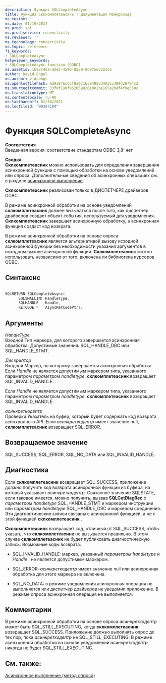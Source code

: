 ```yaml
---
description: Функция SQLCompleteAsync
title: Функция Склкомплетеасинк | Документация Майкрософт
ms.custom: ''
ms.date: 01/19/2017
ms.prod: sql
ms.prod_service: connectivity
ms.reviewer: ''
ms.technology: connectivity
ms.topic: reference
f1_keywords:
- SQLCompleteAsync
helpviewer_keywords:
- SQLCompleteAsync function [ODBC]
ms.assetid: 1b97c46a-d2e5-4540-8239-9d975e5321c6
author: David-Engel
ms.author: v-daenge
ms.openlocfilehash: ad9a84bcc5f8ae716394925d4935c384d29794c2
ms.sourcegitcommit: 33f0f190f962059826e002be165a2bef4f9e350c
ms.translationtype: MT
ms.contentlocale: ru-RU
ms.lasthandoff: 01/30/2021
ms.locfileid: "99207104"
---
```

# <a name="sqlcompleteasync-function"></a>Функция SQLCompleteAsync
**Соответствия**  
 Введенная версия: соответствие стандартам ODBC 3,8: нет  
  
 **Сводка**  
 **Склкомплетеасинк** можно использовать для определения завершения асинхронной функции с помощью обработки на основе уведомлений или опроса. Дополнительные сведения об асинхронных операциях см. в разделе [асинхронное выполнение](../../../odbc/reference/develop-app/asynchronous-execution.md).  
  
 **Склкомплетеасинк** реализован только в ДИСПЕТЧЕРЕ драйверов ODBC.  
  
 В режиме асинхронной обработки на основе уведомлений **склкомплетеасинк** должен вызываться после того, как диспетчер драйверов создает объект события, используемый для уведомления. **Склкомплетеасинк** завершает асинхронную обработку, а асинхронная функция создаст код возврата.  
  
 В режиме асинхронной обработки на основе опроса **склкомплетеасинк** является альтернативой вызову исходной асинхронной функции без необходимости указания аргументов в исходном вызове асинхронной функции. **Склкомплетеасинк** можно использовать независимо от того, включена ли библиотека курсоров ODBC.  
  
## <a name="syntax"></a>Синтаксис  
  
```cpp  
  
SQLRETURN SQLCompleteAsync(  
      SQLSMALLINT HandleType,  
      SQLHANDLE   Handle,  
      RETCODE *   AsyncRetCodePtr);  
```  
  
## <a name="arguments"></a>Аргументы  
 *HandleType*  
 Входной Тип маркера, для которого завершается асинхронная обработка. Допустимые значения: SQL_HANDLE_DBC или SQL_HANDLE_STMT.  
  
 *Дескриптор*  
 Входной Маркер, по которому завершается асинхронная обработка. Если *Handle* не является допустимым маркером типа, указанного параметром *параметром handletype*, **склкомплетеасинк** возвращает SQL_INVALID_HANDLE.  
  
 Если *Handle* не является допустимым маркером типа, указанного параметром *параметром handletype*, **склкомплетеасинк** возвращает SQL_INVALID_HANDLE.  
  
 *асинкреткодептр*  
 Проверки Указатель на буфер, который будет содержать код возврата асинхронного API. Если *асинкреткодептр* имеет значение null, **склкомплетеасинк** возвращает SQL_ERROR.  
  
## <a name="returns"></a>Возвращаемое значение  
 SQL_SUCCESS, SQL_ERROR, SQL_NO_DATA или SQL_INVALID_HANDLE.  
  
## <a name="diagnostics"></a>Диагностика  
 Если **склкомплетеасинк** возвращает SQL_SUCCESS, приложение должно получить код возврата асинхронной функции из буфера, на который указывает *асинкреткодептр*. Связанное значение SQLSTATE, если таковое имеется, можно получить, вызвав **SQLGetDiagRec** с *параметром handletype* SQL_HANDLE_STMT и маркером инструкции или *параметром handletype* SQL_HANDLE_DBC и маркером соединения. Эти диагностические записи связаны с асинхронной функцией, а не с этой функцией **склкомплетеасинк** .  
  
 **Склкомплетеасинк** возвращает код, отличный от SQL_SUCCESS, чтобы указать, что **склкомплетеасинк** не вызывается правильно. В этом случае **склкомплетеасинк** не будет публиковать диагностическую запись. Возможные коды возврата:  
  
-   SQL_INVALID_HANDLE: маркер, указанный *параметром handletype* и *Handle* , не является допустимым маркером.  
  
-   SQL_ERROR: *асинкреткодептр* имеет значение null или асинхронная обработка для этого маркера не включена.  
  
-   SQL_NO_DATA: в режиме уведомления асинхронная операция не выполняется или диспетчер драйверов не уведомил приложение. В режиме опроса асинхронная операция не выполняется.  
  
## <a name="comments"></a>Комментарии  
 В режиме асинхронной обработки на основе опроса *асинкреткодептр* может быть SQL_STILL_EXECUTING, когда **склкомплетеасинк** возвращает SQL_SUCCESS. Приложение должно выполнять опрос до тех пор, пока *асинкреткодептр* не SQL_STILL_EXECUTING. В режиме асинхронной обработки на основе уведомлений *асинкреткодептр* никогда не будет SQL_STILL_EXECUTING.  
  
## <a name="see-also"></a>См. также:  
 [Асинхронное выполнение (метод опроса)](../../../odbc/reference/develop-app/asynchronous-execution-polling-method.md)
